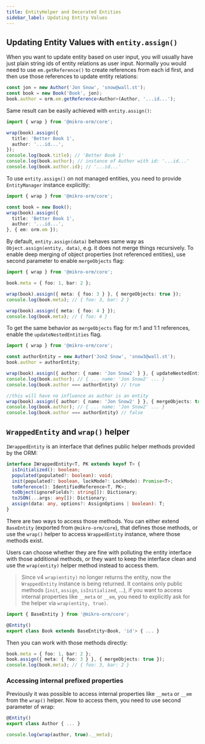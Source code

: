 ```yaml
---
title: EntityHelper and Decorated Entities
sidebar_label: Updating Entity Values
---
```


## Updating Entity Values with `entity.assign()`

When you want to update entity based on user input, you will usually have just plain string ids of entity relations as user input. Normally you would need to use `em.getReference()` to create references from each id first, and then use those references to update entity relations:

```typescript
const jon = new Author('Jon Snow', 'snow@wall.st');
const book = new Book('Book', jon);
book.author = orm.em.getReference<Author>(Author, '...id...');
```

Same result can be easily achieved with `entity.assign()`:

```typescript
import { wrap } from '@mikro-orm/core';

wrap(book).assign({
  title: 'Better Book 1',
  author: '...id...',
});
console.log(book.title); // 'Better Book 1'
console.log(book.author); // instance of Author with id: '...id...'
console.log(book.author.id); // '...id...'
```

To use `entity.assign()` on not managed entities, you need to provide `EntityManager` instance explicitly:

```typescript
import { wrap } from '@mikro-orm/core';

const book = new Book();
wrap(book).assign({
  title: 'Better Book 1',
  author: '...id...',
}, { em: orm.em });
```

By default, `entity.assign(data)` behaves same way as `Object.assign(entity, data)`, e.g. it does not merge things recursively. To enable deep merging of object properties (not referenced entities), use second parameter to enable `mergeObjects` flag:

```typescript
import { wrap } from '@mikro-orm/core';

book.meta = { foo: 1, bar: 2 };

wrap(book).assign({ meta: { foo: 3 } }, { mergeObjects: true });
console.log(book.meta); // { foo: 3, bar: 2 }

wrap(book).assign({ meta: { foo: 4 } });
console.log(book.meta); // { foo: 4 }
```

To get the same behavior as `mergeObjects` flag for m:1 and 1:1 references, enable the `updateNestedEntities` flag.

```typescript
import { wrap } from '@mikro-orm/core';

const authorEntity = new Author('Jon2 Snow', 'snow3@wall.st');
book.author = authorEntity;

wrap(book).assign({ author: { name: 'Jon Snow2' } }, { updateNestedEntities: true });
console.log(book.author); // { ... name: 'Jon Snow2' ... }
console.log(book.author === authorEntity) // true

//this will have no influence as author is an entity
wrap(book).assign({ author: { name: 'Jon Snow2' } }, { mergeObjects: true });
console.log(book.author); // { ... name: 'Jon Snow2' ... }
console.log(book.author === authorEntity) // false
```

## `WrappedEntity` and `wrap()` helper

`IWrappedEntity` is an interface that defines public helper methods provided by the ORM:

```typescript
interface IWrappedEntity<T, PK extends keyof T> {
  isInitialized(): boolean;
  populated(populated?: boolean): void;
  init(populated?: boolean, lockMode?: LockMode): Promise<T>;
  toReference(): IdentifiedReference<T, PK>;
  toObject(ignoreFields?: string[]): Dictionary;
  toJSON(...args: any[]): Dictionary;
  assign(data: any, options?: AssignOptions | boolean): T;
}
```

There are two ways to access those methods. You can either extend `BaseEntity` (exported from `@mikro-orm/core`), that defines those methods, or use the `wrap()` helper to access `WrappedEntity` instance, where those methods exist.

Users can choose whether they are fine with polluting the entity interface with those additional methods, or they want to keep the interface clean and use the `wrap(entity)` helper method instead to access them.

> Since v4 `wrap(entity)` no longer returns the entity, now the `WrappedEntity` instance is being returned. It contains only public methods (`init`, `assign`, `isInitialized`, ...), if you want to access internal properties like `__meta` or `__em`, you need to explicitly ask for the helper via `wrap(entity, true)`.

```typescript
import { BaseEntity } from '@mikro-orm/core';

@Entity()
export class Book extends BaseEntity<Book, 'id'> { ... }
```

Then you can work with those methods directly:

```typescript
book.meta = { foo: 1, bar: 2 };
book.assign({ meta: { foo: 3 } }, { mergeObjects: true });
console.log(book.meta); // { foo: 3, bar: 2 }
```

### Accessing internal prefixed properties

Previously it was possible to access internal properties like `__meta` or `__em` from the `wrap()` helper. Now to access them, you need to use second parameter of wrap:

```typescript
@Entity()
export class Author { ... }

console.log(wrap(author, true).__meta);
```

